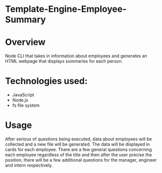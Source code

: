 # Template-Engine-Employee-Summary

# Overview
Node CLI that takes in information about employees and generates an HTML webpage that displays summaries for each person.


# Technologies used:

* JavaScript
* Node.js
* fs file system

# Usage

After serious of questions being executed, data about employees will be collected and a new file will be generated. The data will be displayed in cards for each employee. There are a few general questions concerning each employee regardless of the title and then after the user precise the position, there will be a few additional questions for the manager, engineer and intern respectively.
